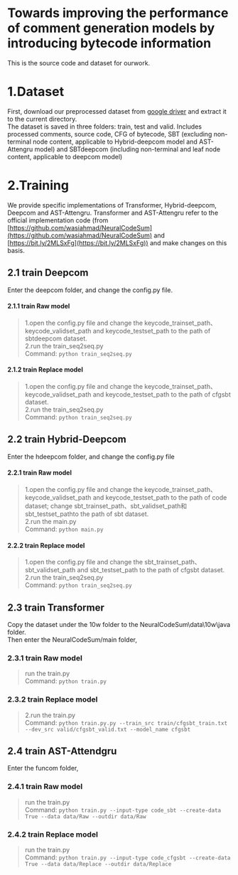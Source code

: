 # Towards improving the performance of comment generation models by introducing bytecode information

This is the source code and dataset for ourwork. 

# 1.Dataset
First, download our preprocessed dataset from [google driver](https://drive.google.com/file/d/13F5BIOn6wkg82YkuYon1tfXLJRAWsYin/view?usp=share_link) and extract it to the current directory.<br>
The dataset is saved in three folders: train, test and valid. Includes processed comments, source code, CFG of bytecode, SBT (excluding non-terminal node content, applicable to Hybrid-deepcom model and AST-Attengru model) and SBTdeepcom (including non-terminal and leaf node content, applicable to deepcom model)
# 2.Training
We provide specific implementations of Transformer, Hybrid-deepcom, Deepcom and AST-Attengru. Transformer and AST-Attengru refer to the official implementation code (from [https://github.com/wasiahmad/NeuralCodeSum](https://github.com/wasiahmad/NeuralCodeSum) and [https://bit.ly/2MLSxFg](https://bit.ly/2MLSxFg)) and make changes on this basis.


## 2.1 train Deepcom
Enter the deepcom folder, and change the config.py file.
#### 2.1.1 train Raw model
> 1.open the config.py file and change the keycode_trainset_path、keycode_validset_path and keycode_testset_path to the path of sbtdeepcom dataset. <br>
> 2.run the train_seq2seq.py <br>
Command: ```python train_seq2seq.py``` <br>

#### 2.1.2 train Replace model
> 1.open the config.py file and change the keycode_trainset_path、keycode_validset_path and keycode_testset_path to the path of cfgsbt dataset. <br>
> 2.run the train_seq2seq.py <br>
Command: ```python train_seq2seq.py``` <br>

## 2.2 train Hybrid-Deepcom
Enter the hdeepcom folder, and change the config.py file
#### 2.2.1 train Raw model
> 1.open the config.py file and change the keycode_trainset_path、keycode_validset_path and keycode_testset_path to the path of code dataset; change sbt_trainset_path、sbt_validset_path和sbt_testset_pathto the path of sbt dataset.<br>
> 2.run the main.py <br>
Command: ```python main.py``` <br>

#### 2.2.2 train Replace model
> 1.open the config.py file and change the sbt_trainset_path、sbt_validset_path and sbt_testset_path to the path of cfgsbt dataset. <br>
> 2.run the train_seq2seq.py <br>
Command: ```python train_seq2seq.py``` <br>

## 2.3 train Transformer
Copy the dataset under the 10w folder to the NeuralCodeSum\data\10w\java folder.<br>
Then enter the NeuralCodeSum/main folder, 
### 2.3.1 train Raw model
> run the train.py <br>
Command: ```python train.py``` <br>

### 2.3.2 train Replace model
> 2.run the train.py <br>
Command: ```python train.py.py --train_src train/cfgsbt_train.txt --dev_src valid/cfgsbt_valid.txt --model_name cfgsbt``` <br>

## 2.4 train AST-Attendgru
Enter the funcom folder, 
### 2.4.1 train Raw model
> run the train.py <br>
Command: ```python train.py --input-type code_sbt --create-data True --data data/Raw --outdir data/Raw``` <br>

### 2.4.2 train Replace model
> run the train.py <br>
Command: ```python train.py --input-type code_cfgsbt --create-data True --data data/Replace --outdir data/Replace``` <br>